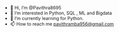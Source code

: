 - 👋 Hi, I’m @Pavithra8695
- 👀 I’m interested in Python, SQL , ML and Bigdata
- 🌱 I’m currently learning for Python.
- 📫 How to reach me pavithramba956@gmail.com

<!---
Pavithra8695/Pavithra8695 is a ✨ special ✨ repository because its `README.md` (this file) appears on your GitHub profile.
You can click the Preview link to take a look at your changes.
--->
